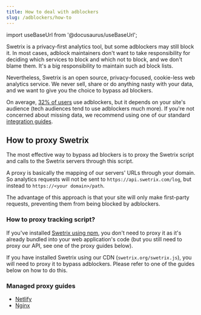 ```yaml
---
title: How to deal with adblockers
slug: /adblockers/how-to
---
```


import useBaseUrl from '@docusaurus/useBaseUrl';

Swetrix is a privacy-first analytics tool, but some adblockers may still block it. In most cases, adblock maintainers don't want to take responsibility for deciding which services to block and which not to block, and we don't blame them. It's a big responsibility to maintain such ad block lists.

Nevertheless, Swetrix is an open source, privacy-focused, cookie-less web analytics service. We never sell, share or do anything nasty with your data, and we want to give you the choice to bypass ad blockers.

On average, [32% of users](https://backlinko.com/ad-blockers-users?ref=swetrix) use adblockers, but it depends on your site's audience (tech audiences tend to use adblockers much more). If you're not concerned about missing data, we recommend using one of our standard [integration guides](/integrations).

## How to proxy Swetrix
The most effective way to bypass ad blockers is to proxy the Swetrix script and calls to the Swetrix servers through this script.

A proxy is basically the mapping of our servers' URLs through your domain. So analytics requests will not be sent to `https://api.swetrix.com/log`, but instead to `https://<your domain>/path`.

The advantage of this approach is that your site will only make first-party requests, preventing them from being blocked by adblockers.

### How to proxy tracking script?
If you've installed [Swetrix using npm](/install-script#install-swetrix-via-npm), you don't need to proxy it as it's already bundled into your web application's code (but you still need to proxy our API, see one of the proxy guides below).

If you have installed Swetrix using our CDN (`swetrix.org/swetrix.js`), you will need to proxy it to bypass adblockers. Please refer to one of the guides below on how to do this.

### Managed proxy guides
 - [Netlify](/adblockers/guides/netlify)
 - [Nginx](/adblockers/guides/nginx)
